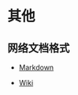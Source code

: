 # 其他

## 网络文档格式

* [Markdown](https://github.com/shencang/note/tree/master/Other/Markdown)

* [Wiki](https://github.com/shencang/note/tree/master/Other/Wiki)
